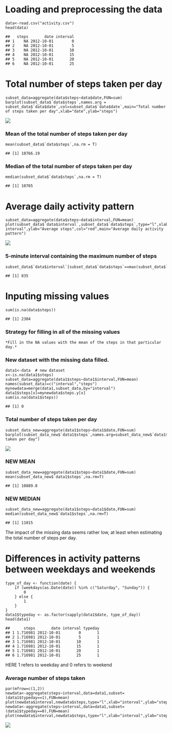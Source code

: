 **Loading and preprocessing the data**
======================================

    data<-read.csv("activity.csv")
    head(data)

    ##   steps       date interval
    ## 1    NA 2012-10-01        0
    ## 2    NA 2012-10-01        5
    ## 3    NA 2012-10-01       10
    ## 4    NA 2012-10-01       15
    ## 5    NA 2012-10-01       20
    ## 6    NA 2012-10-01       25

**Total number of steps taken per day**
=======================================

    subset_data=aggregate(data$steps~data$date,FUN=sum)
    barplot(subset_data$`data$steps`,names.arg = subset_data$`data$date`,col=subset_data$`data$date`,main="Total number of steps taken per day",xlab="date",ylab="steps")

![](PA1_template_files/figure-markdown_strict/unnamed-chunk-2-1.png)

### Mean of the total number of steps taken per day

    mean(subset_data$`data$steps`,na.rm = T)

    ## [1] 10766.19

### Median of the total number of steps taken per day

    median(subset_data$`data$steps`,na.rm = T)

    ## [1] 10765

**Average daily activity pattern**
==================================

    subset_data=aggregate(data$steps~data$interval,FUN=mean)
    plot(subset_data$`data$interval`,subset_data$`data$steps`,type="l",xlab="Time  interval",ylab="Average steps",col="red",main="Average daily activity pattern")

![](PA1_template_files/figure-markdown_strict/unnamed-chunk-5-1.png)

### **5-minute interval containing the maximum number of steps**

    subset_data$`data$interval`[subset_data$`data$steps`==max(subset_data$`data$steps`)]

    ## [1] 835

**Inputing missing values**
===========================

    sum(is.na(data$steps))

    ## [1] 2304

### Strategy for filling in all of the missing values

    *Fill in the NA values with the mean of the steps in that particular day.*

### New dataset with the missing data filled.

    data1<-data  # new dataset
    x<-is.na(data1$steps)
    subset_data=aggregate(data1$steps~data1$interval,FUN=mean)
    names(subset_data)=c("interval","steps")
    mynewdata=merge(data1,subset_data,by="interval")
    data1$steps[x]=mynewdata$steps.y[x]
    sum(is.na(data1$steps))

    ## [1] 0

### Total number of steps taken per day

    subset_data_new=aggregate(data1$steps~data1$date,FUN=sum)
    barplot(subset_data_new$`data1$steps`,names.arg=subset_data_new$`data1$date`,col=subset_data_new$`data1$date`,xlab="Date",ylab="Steps",main="Steps taken per day")

![](PA1_template_files/figure-markdown_strict/unnamed-chunk-9-1.png)

### NEW MEAN

    subset_data_new=aggregate(data1$steps~data1$date,FUN=sum)
    mean(subset_data_new$`data1$steps`,na.rm=T)

    ## [1] 10889.8

### NEW MEDIAN

    subset_data_new=aggregate(data1$steps~data1$date,FUN=sum)
    median(subset_data_new$`data1$steps`,na.rm=T)

    ## [1] 11015

The impact of the missing data seems rather low, at least when
estimating the total number of steps per day.

**Differences in activity patterns between weekdays and weekends**
==================================================================

    type_of_day <- function(date) {
        if (weekdays(as.Date(date)) %in% c("Saturday", "Sunday")) {
            0
        } else {
            1
        }
    }
    data1$typeday <- as.factor(sapply(data1$date, type_of_day))
    head(data1)

    ##      steps       date interval typeday
    ## 1 1.716981 2012-10-01        0       1
    ## 2 1.716981 2012-10-01        5       1
    ## 3 1.716981 2012-10-01       10       1
    ## 4 1.716981 2012-10-01       15       1
    ## 5 1.716981 2012-10-01       20       1
    ## 6 1.716981 2012-10-01       25       1

HERE 1 refers to weekday and 0 refers to weekend

### Average number of steps taken

    par(mfrow=c(1,2))
    newdata<-aggregate(steps~interval,data=data1,subset=(data1$typeday==1),FUN=mean)
    plot(newdata$interval,newdata$steps,type="l",xlab="interval",ylab="steps",main="Weekdays")
    newdata<-aggregate(steps~interval,data=data1,subset=(data1$typeday==0),FUN=mean)
    plot(newdata$interval,newdata$steps,type="l",xlab="interval",ylab="steps",main="Weekends")

![](PA1_template_files/figure-markdown_strict/unnamed-chunk-13-1.png)
